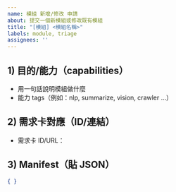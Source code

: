 ```yaml
---
name: 模組 新增/修改 申請
about: 提交一個新模組或修改既有模組
title: "[模組] <模組名稱>"
labels: module, triage
assignees: ''
---
```


## 1) 目的/能力（capabilities）
- 用一句話說明模組做什麼
- 能力 tags（例如：nlp, summarize, vision, crawler …）

## 2) 需求卡對應（ID/連結）
- 需求卡 ID/URL：

## 3) Manifest（貼 JSON）
```json
{ }
